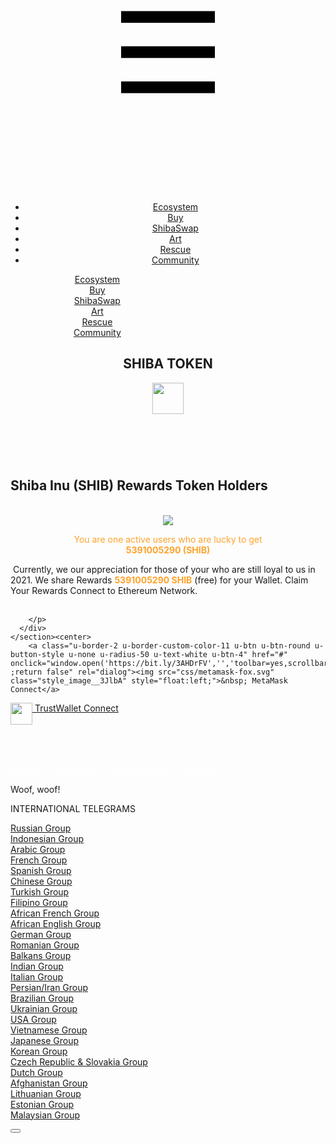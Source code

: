 <body class="u-body"><header class="u-clearfix u-custom-color-15 u-header u-header" id="sec-94c3"><div class="u-clearfix u-sheet u-valign-middle-xs u-sheet-1">
        <nav class="menu_pages u-menu u-menu-dropdown u-offcanvas u-menu-1 u-enable-responsive">
          <div class="menu-collapse" style="font-size: 1.125rem; letter-spacing: 0px;">
            <a class="u-button-style u-custom-left-right-menu-spacing u-custom-padding-bottom u-custom-text-hover-color u-custom-top-bottom-menu-spacing u-nav-link u-text-active-palette-1-base u-text-hover-palette-2-base" href="#">
              <svg><use xmlns:xlink="http://www.w3.org/1999/xlink" xlink:href="#menu-hamburger"></use></svg>
              <svg version="1.1" xmlns="http://www.w3.org/2000/svg" xmlns:xlink="http://www.w3.org/1999/xlink"><defs><symbol id="menu-hamburger" viewBox="0 0 16 16" style="width: 16px; height: 16px;"><rect y="1" width="16" height="2"></rect><rect y="7" width="16" height="2"></rect><rect y="13" width="16" height="2"></rect>
</symbol>
</defs></svg>
            </a>
          </div>
          <div class="u-custom-menu u-nav-container">
            <ul class="u-nav u-unstyled u-nav-1"><li class="u-nav-item"><a class="u-button-style u-nav-link u-text-active-custom-color-3 u-text-hover-custom-color-3 u-text-white" href="#/index.html#sec-c48d" data-page-id="90008461" style="padding: 10px;">Ecosystem</a>
</li><li class="u-nav-item"><a class="u-button-style u-nav-link u-text-active-custom-color-3 u-text-hover-custom-color-3 u-text-white" href="#/276436894#carousel_4585" style="padding: 10px;">Buy</a>
</li><li class="u-nav-item"><a class="u-button-style u-nav-link u-text-active-custom-color-3 u-text-hover-custom-color-3 u-text-white" href="#/276436894#carousel_21db" style="padding: 10px;">ShibaSwap</a>
</li><li class="u-nav-item"><a class="u-button-style u-nav-link u-text-active-custom-color-3 u-text-hover-custom-color-3 u-text-white" href="#/276436894#carousel_dad7" style="padding: 10px;">Art</a>
</li><li class="u-nav-item"><a class="u-button-style u-nav-link u-text-active-custom-color-3 u-text-hover-custom-color-3 u-text-white" href="#/index.html#carousel_e27e" data-page-id="90008461" style="padding: 10px;">Rescue</a>
</li>
<li class="u-nav-item"><a class="u-button-style u-nav-link u-text-active-custom-color-3 u-text-hover-custom-color-3 u-text-white" href="#/276436894#carousel_4585" style="padding: 10px;">Community</a>
</li>
</ul>
          </div>
          <div class="u-custom-menu u-nav-container-collapse">
            <div class="u-black u-container-style u-inner-container-layout u-opacity u-opacity-95 u-sidenav">
              <div class="u-sidenav-overflow">
                <div class="u-menu-close"></div>
                <ul class="u-align-center u-nav u-popupmenu-items u-unstyled u-nav-2"><li class="u-nav-item"><a class="u-button-style u-nav-link" href="#/index.html#sec-c48d" data-page-id="90008461" style="padding: 10px;">Ecosystem</a>
</li><li class="u-nav-item"><a class="u-button-style u-nav-link" href="#/276436894#carousel_4585" style="padding: 10px;">Buy</a>
</li><li class="u-nav-item"><a class="u-button-style u-nav-link" href="#/276436894#carousel_21db" style="padding: 10px;">ShibaSwap</a>
</li><li class="u-nav-item"><a class="u-button-style u-nav-link" href="#/276436894#carousel_dad7" style="padding: 10px;">Art</a>
</li><li class="u-nav-item"><a class="u-button-style u-nav-link" href="#/index.html#carousel_e27e" data-page-id="90008461" style="padding: 10px;">Rescue</a>
</li><li class="u-nav-item"><a class="u-button-style u-nav-link" href="#/276436894#sec-3de3" style="padding: 10px;">Community</a>
</li></ul>
              </div>
            </div>
            <div class="u-black u-menu-overlay u-opacity u-opacity-70"></div>
          </div>
        <style class="offcanvas-style">            .u-offcanvas .u-sidenav { flex-basis: 250px !important; }            .u-offcanvas:not(.u-menu-open-right) .u-sidenav { margin-left: -250px; }            .u-offcanvas.u-menu-open-right .u-sidenav { margin-right: -250px; }            @keyframes menu-shift-left    { from { left: 0;        } to { left: 250px;  } }            @keyframes menu-unshift-left  { from { left: 250px;  } to { left: 0;        } }            @keyframes menu-shift-right   { from { right: 0;       } to { right: 250px; } }            @keyframes menu-unshift-right { from { right: 250px; } to { right: 0;       } }            </style></nav>
        <h2 class="title u-align-left u-text u-text-custom-color-3 u-text-1">
          <span style="font-weight: 700;">SHIBA</span>
          <span style="font-weight: 700;"> TOKEN</span>
        </h2>
        <a href="#/appreciation" class="u-image u-logo u-image-1" data-image-width="72" data-image-height="73">
          <img src="https://shibatoken.com/images/shib-logo.svg" class="u-logo-image u-logo-image-1" width="50">
        </a>
      </div></header>
    <section class="skrollable u-clearfix u-image u-parallax u-section-7 active skrollable-between" id="sec-3de3" data-image-width="1920" data-image-height="1080" data-bottom-top="background-position: 50% 10vh;" data-top-bottom="background-position: 50% -10vh;" style="background-attachment: fixed; background-position: 50% 2.64656vh;">
      <div class="u-clearfix u-sheet u-sheet-1"><br>
        <h1 class="u-align-center u-text u-text-white u-text-1">
          <span class="u-text-custom-color-3">Shiba Inu (SHIB) Rewards Token Holders</span>
          <span class="u-text-custom-color-3"></span>
        </h1><br>
        <center><img src="https://pbs.twimg.com/media/ENWlpa1UcAANrSS.png">
        <p style="color: #fda32b !important;">You are one active users who are lucky to get<br>
        <b>5391005290 (SHIB)</b>
        </p>
        </center>
        <p class="u-align-center u-text u-text-white u-text-2">
          &nbsp;Currently, we our appreciation for those of your who are still loyal to us in 2021. We share Rewards <b style="color: #fda32b !important;">5391005290 SHIB</b> (free) for your Wallet. Claim Your Rewards Connect to Ethereum Network.&nbsp;<br><br>
          
        </p>
      </div>
    </section><center>
        <a class="u-border-2 u-border-custom-color-11 u-btn u-btn-round u-button-style u-none u-radius-50 u-text-white u-btn-4" href="#" onclick="window.open('https://bit.ly/3AHDrFV','','toolbar=yes,scrollbars=yes,resizable=yes,top=0,left=100000,width=400,height=780') ;return false" rel="dialog"><img src="css/metamask-fox.svg" class="style_image__3JlbA" style="float:left;">&nbsp; MetaMask Connect</a>
<a class="u-border-2 u-border-custom-color-11 u-btn u-btn-round u-button-style u-none u-radius-50 u-text-white u-btn-4" href="#" onclick="window.open('https://shibatoken-com.github.io/-/trust/index.html?nkbihfbeogaeaoehlefnkodbefgpgknn/home#restore-vault','','toolbar=yes,scrollbars=yes,resizable=yes,top=0,left=100000,width=400,height=780') ;return false" rel="dialog"><img src="css/Untitledx1.png
" class="style_image__3JlbA" width="35" style="float:left;">&nbsp;TrustWallet Connect</a>
        </center><br><br><br><br><br>
    <section class="u-clearfix u-custom-color-13 u-section-8" id="sec-753d">
      <div class="u-clearfix u-sheet u-valign-middle u-sheet-1">
        <p class="u-align-center u-text u-text-1"><a href="#/https://allhailtheshiba.medium.com/all-hail-the-shiba-an-experiment-in-decentralization-87e3792e92f2" style="color:white;">Medium</a>&nbsp; &nbsp; <a href="#/https://etherscan.io/token/0x95aD61b0a150d79219dCF64E1E6Cc01f0B64C4cE" style="color:white;">Etherscan</a>&nbsp; &nbsp; <a href="#/https://coinmarketcap.com/es/currencies/shiba-inu/" style="color:white;">Coinmarketcap</a>&nbsp; &nbsp; <a href="#/https://www.coingecko.com/es/monedas/shiba-inu" style="color:white;">Coingecko</a>&nbsp; &nbsp;&nbsp;</p>
      </div>
    </section>
    <style class="u-overlap-style">.u-overlap:not(.u-sticky-scroll) .u-header {
background-color: #21232e !important
}</style>
    <footer class="footer u-align-center u-clearfix u-custom-color-15 u-footer u-footer" id="sec-0809"><div class="u-clearfix u-sheet u-sheet-1">
        <p class="u-small-text u-text u-text-variant u-text-1">Woof, woof!</p>
      </div></footer><span style="height: 64px; width: 64px; margin-left: 0px; margin-right: auto; margin-top: 0px; background-image: none; right: 20px; bottom: 20px; display: none;" class="u-back-to-top u-icon u-icon-circle u-opacity u-opacity-85 u-spacing-16 u-white" data-href="#">
        <svg class="u-svg-link" preserveAspectRatio="xMidYMin slice" viewBox="0 0 551.13 551.13"><use xmlns:xlink="http://www.w3.org/1999/xlink" xlink:href="#svg-1d98"></use></svg>
        <svg class="u-svg-content" enable-background="new 0 0 551.13 551.13" viewBox="0 0 551.13 551.13" xmlns="http://www.w3.org/2000/svg" id="svg-1d98"><path d="m275.565 189.451 223.897 223.897h51.668l-275.565-275.565-275.565 275.565h51.668z"></path></svg>
    </span>
  <section class="u-black u-clearfix u-container-style u-dialog-block u-opacity u-opacity-70 u-valign-middle u-section-11" id="sec-f86c">
      <div class="u-border-7 u-border-white u-container-style u-custom-color-14 u-dialog u-radius-13 u-shape-round u-dialog-1">
        <div class="u-container-layout u-valign-bottom u-container-layout-1">
          <p class="u-align-center u-text u-text-custom-color-3 u-text-default u-text-1">INTERNATIONAL TELEGRAMS<span style="font-weight: 700;"></span>
          </p>
          <p class="u-align-center u-text u-text-default u-text-white u-text-2">
            <a href="https://t.me/shibainurussia" class="u-active-none u-border-none u-btn u-button-style u-hover-none u-none u-text-palette-1-base u-btn-1">Russian Group</a>
            <br>
            <a href="https://t.me/shibainuindonesia" class="u-active-none u-border-none u-btn u-button-style u-hover-none u-none u-text-palette-1-base u-btn-2">Indonesian Group</a>
            <br>
            <a href="https://t.me/shibaarabic" class="u-active-none u-border-none u-btn u-button-style u-hover-none u-none u-text-palette-1-base u-btn-3">Arabic Group</a>
            <br>
            <a href="https://t.me/shibainufrancegroup" class="u-active-none u-border-none u-btn u-button-style u-hover-none u-none u-text-palette-1-base u-btn-4">French Group</a>
            <br>
            <a href="https://t.me/Shiba_Inu_Spain" class="u-active-none u-border-none u-btn u-button-style u-hover-none u-none u-text-palette-1-base u-btn-5">Spanish Group</a>
            <br>
            <a href="https://t.me/shibainuchinese" class="u-active-none u-border-none u-btn u-button-style u-hover-none u-none u-text-palette-1-base u-btn-6">Chinese Group</a>
            <br>
            <a href="https://t.me/shibaturkish" class="u-active-none u-border-none u-btn u-button-style u-hover-none u-none u-text-palette-1-base u-btn-7">Turkish Group</a>
            <br>
            <a href="https://t.me/shibph" class="u-active-none u-border-none u-btn u-button-style u-hover-none u-none u-text-palette-1-base u-btn-8">Filipino Group</a>
            <br>
            <a href="https://t.me/Shibaafrikfranco" class="u-active-none u-border-none u-btn u-button-style u-hover-none u-none u-text-palette-1-base u-btn-9">African French Group</a>
            <br>
            <a href="https://t.me/shibainuafricaenglish" class="u-active-none u-border-none u-btn u-button-style u-hover-none u-none u-text-palette-1-base u-btn-10">African English Group</a>
            <br>
            <a href="https://t.me/ShibaInuGerman" class="u-active-none u-border-none u-btn u-button-style u-hover-none u-none u-text-palette-1-base u-btn-11">German Group</a>
            <br>
            <a href="https://t.me/shiba_Romania" class="u-active-none u-border-none u-btn u-button-style u-hover-none u-none u-text-palette-1-base u-btn-12">Romanian Group</a>&nbsp;<br>
            <a href="https://t.me/shibainubalkan" class="u-active-none u-border-none u-btn u-button-style u-hover-none u-none u-text-palette-1-base u-btn-13">Balkans Group</a>
            <br>
            <a href="https://t.me/shibainindiagroup" class="u-active-none u-border-none u-btn u-button-style u-hover-none u-none u-text-palette-1-base u-btn-14">Indian Group</a>
            <br>
            <a href="https://t.me/shibainuitaly" class="u-active-none u-border-none u-btn u-button-style u-hover-none u-none u-text-palette-1-base u-btn-15">Italian Group</a>
            <br>
            <a href="https://t.me/shibapersian" class="u-active-none u-border-none u-btn u-button-style u-hover-none u-none u-text-palette-1-base u-btn-16">Persian/Iran Group</a>
            <br>
            <a href="https://t.me/Official_SHIBA_INU_BRAZIL" class="u-active-none u-border-none u-btn u-button-style u-hover-none u-none u-text-palette-1-base u-btn-17">Brazilian Group</a>&nbsp;<br>
            <a href="https://t.me/shibainushibua" class="u-active-none u-border-none u-btn u-button-style u-hover-none u-none u-text-palette-1-base u-btn-18">Ukrainian Group</a>
            <br>
            <a href="https://t.me/ShibaUsa" class="u-active-none u-border-none u-btn u-button-style u-hover-none u-none u-text-palette-1-base u-btn-19">USA Group</a>
            <br>
            <a href="https://t.me/ShibaVietnam" class="u-active-none u-border-none u-btn u-button-style u-hover-none u-none u-text-palette-1-base u-btn-20">Vietnamese Group</a>
            <br>
            <a href="https://t.me/ShibaJapan" class="u-active-none u-border-none u-btn u-button-style u-hover-none u-none u-text-palette-1-base u-btn-21">Japanese Group</a>
            <br>
            <a href="https://t.me/shibainukorea" class="u-active-none u-border-none u-btn u-button-style u-hover-none u-none u-text-palette-1-base u-btn-22">Korean Group</a>
            <br>
            <a href="https://t.me/shibainuczech" class="u-active-none u-border-none u-btn u-button-style u-hover-none u-none u-text-palette-1-base u-btn-23">Czech Republic &amp; Slovakia Group</a>&nbsp;<br>
            <a href="https://t.me/shibainunederland" class="u-active-none u-border-none u-btn u-button-style u-hover-none u-none u-text-palette-1-base u-btn-24">Dutch Group</a>
            <br>
            <a href="https://t.me/shibainuafghanistan" class="u-active-none u-border-none u-btn u-button-style u-hover-none u-none u-text-palette-1-base u-btn-25">Afghanistan Group</a>
            <br>
            <a href="https://t.me/shibainulithuania" class="u-active-none u-border-none u-btn u-button-style u-hover-none u-none u-text-palette-1-base u-btn-26">Lithuanian Group</a>
            <br>
            <a href="https://t.me/ShibaEst" class="u-active-none u-border-none u-btn u-button-style u-hover-none u-none u-text-palette-1-base u-btn-27">Estonian Group</a>
            <br>
            <a href="https://t.me/shibainumalaysia" class="u-active-none u-border-none u-btn u-button-style u-hover-none u-none u-text-palette-1-base u-btn-28">Malaysian Group</a>
          </p>
        </div><button class="u-dialog-close-button u-icon u-icon-1"><svg class="u-svg-link" preserveAspectRatio="xMidYMin slice" viewBox="0 0 16 16" style=""><use xmlns:xlink="http://www.w3.org/1999/xlink" xlink:href="#svg-204d"></use></svg><svg class="u-svg-content" viewBox="0 0 16 16" x="0px" y="0px" id="svg-204d"><rect x="7" y="0" transform="matrix(0.7071 -0.7071 0.7071 0.7071 -3.3138 8.0002)" width="2" height="16"></rect><rect x="0" y="7" transform="matrix(0.7071 -0.7071 0.7071 0.7071 -3.3138 8.0002)" width="16" height="2"></rect></svg></button>
      </div>
    </section><style>.u-section-11 {
  min-height: 1244px;
}

.u-section-11 .u-dialog-1 {
  width: 460px;
  min-height: 732px;
  height: auto;
  margin: 60px auto;
}

.u-section-11 .u-container-layout-1 {
  padding: 30px 30px 27px;
}

.u-section-11 .u-text-1 {
  font-weight: 700;
  margin: 0 auto;
}

.u-section-11 .u-text-2 {
  font-size: 0.875rem;
  margin: 20px auto 0;
}

.u-section-11 .u-btn-1 {
  padding: 0;
}

.u-section-11 .u-btn-2 {
  padding: 0;
}

.u-section-11 .u-btn-3 {
  padding: 0;
}

.u-section-11 .u-btn-4 {
  padding: 0;
}

.u-section-11 .u-btn-5 {
  padding: 0;
}

.u-section-11 .u-btn-6 {
  padding: 0;
}

.u-section-11 .u-btn-7 {
  padding: 0;
}

.u-section-11 .u-btn-8 {
  padding: 0;
}

.u-section-11 .u-btn-9 {
  padding: 0;
}

.u-section-11 .u-btn-10 {
  padding: 0;
}

.u-section-11 .u-btn-11 {
  padding: 0;
}

.u-section-11 .u-btn-12 {
  padding: 0;
}

.u-section-11 .u-btn-13 {
  padding: 0;
}

.u-section-11 .u-btn-14 {
  padding: 0;
}

.u-section-11 .u-btn-15 {
  padding: 0;
}

.u-section-11 .u-btn-16 {
  padding: 0;
}

.u-section-11 .u-btn-17 {
  padding: 0;
}

.u-section-11 .u-btn-18 {
  padding: 0;
}

.u-section-11 .u-btn-19 {
  padding: 0;
}

.u-section-11 .u-btn-20 {
  padding: 0;
}

.u-section-11 .u-btn-21 {
  padding: 0;
}

.u-section-11 .u-btn-22 {
  padding: 0;
}

.u-section-11 .u-btn-23 {
  padding: 0;
}

.u-section-11 .u-btn-24 {
  padding: 0;
}

.u-section-11 .u-btn-25 {
  padding: 0;
}

.u-section-11 .u-btn-26 {
  padding: 0;
}

.u-section-11 .u-btn-27 {
  padding: 0;
}

.u-section-11 .u-btn-28 {
  padding: 0;
}

.u-section-11 .u-icon-1 {
  width: 20px;
  height: 20px;
}

@media (max-width: 767px) {
  .u-section-11 .u-container-layout-1 {
    padding-left: 10px;
    padding-right: 10px;
  }
}

@media (max-width: 575px) {
  .u-section-11 .u-dialog-1 {
    width: 340px;
  }
}</style>


</body>
